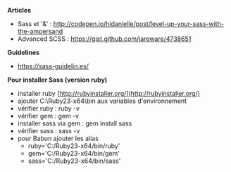 **Articles**
- Sass et '&' : http://codepen.io/hidanielle/post/level-up-your-sass-with-the-ampersand
- Advanced SCSS : https://gist.github.com/jareware/4738651

**Guidelines**
- https://sass-guidelin.es/

**Pour installer Sass (version ruby)**
- installer ruby [http://rubyinstaller.org/](http://rubyinstaller.org/) 
- ajouter C:\Ruby23-x64\bin aux variables d'environnement
- vérifier ruby : ruby -v
- vérifier gem : gem -v
- installer sass via gem : gem install sass
- vérifier sass : sass -v
- pour Babun ajouter les alias 
  - ruby='C:/Ruby23-x64/bin/ruby'
  - gem='C:/Ruby23-x64/bin/gem'
  - sass='C:/Ruby23-x64/bin/sass'
